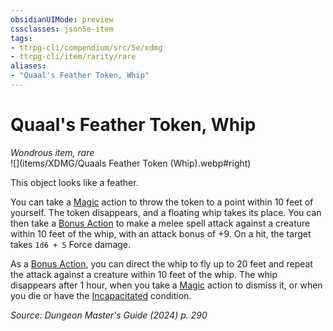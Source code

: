 ```yaml
---
obsidianUIMode: preview
cssclasses: json5e-item
tags:
- ttrpg-cli/compendium/src/5e/xdmg
- ttrpg-cli/item/rarity/rare
aliases: 
- "Quaal's Feather Token, Whip"
---
```

# Quaal's Feather Token, Whip
*Wondrous item, rare*  
![](items/XDMG/Quaals Feather Token (Whip).webp#right)  


This object looks like a feather.

You can take a [Magic](actions.md#Magic) action to throw the token to a point within 10 feet of yourself. The token disappears, and a floating whip takes its place. You can then take a [Bonus Action](bonus-action-xphb.md) to make a melee spell attack against a creature within 10 feet of the whip, with an attack bonus of +9. On a hit, the target takes `1d6 + 5` Force damage.

As a [Bonus Action](bonus-action-xphb.md), you can direct the whip to fly up to 20 feet and repeat the attack against a creature within 10 feet of the whip. The whip disappears after 1 hour, when you take a [Magic](actions.md#Magic) action to dismiss it, or when you die or have the [Incapacitated](conditions.md#Incapacitated) condition.

*Source: Dungeon Master's Guide (2024) p. 290*